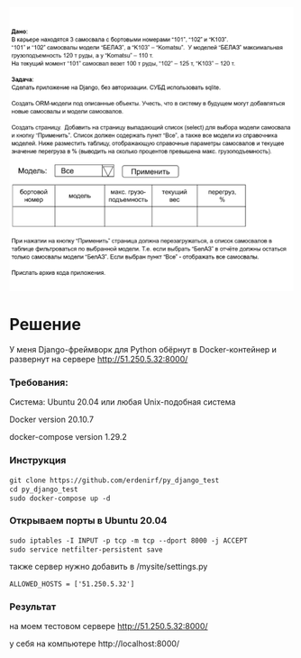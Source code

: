 ![My Image](task_test.png)

# Решение

У меня Django-фреймворк для Python обёрнут в Docker-контейнер и развернут на сервере http://51.250.5.32:8000/

### Требования:

Система: Ubuntu 20.04 или любая Unix-подобная система

Docker version 20.10.7

docker-compose version 1.29.2

### Инструкция

```
git clone https://github.com/erdenirf/py_django_test
cd py_django_test
sudo docker-compose up -d
```


### Открываем порты в Ubuntu 20.04

```
sudo iptables -I INPUT -p tcp -m tcp --dport 8000 -j ACCEPT
sudo service netfilter-persistent save
```

также сервер нужно добавить в /mysite/settings.py
```
ALLOWED_HOSTS = ['51.250.5.32']
```

### Результат

на моем тестовом сервере http://51.250.5.32:8000/

у себя на компьютере http://localhost:8000/
